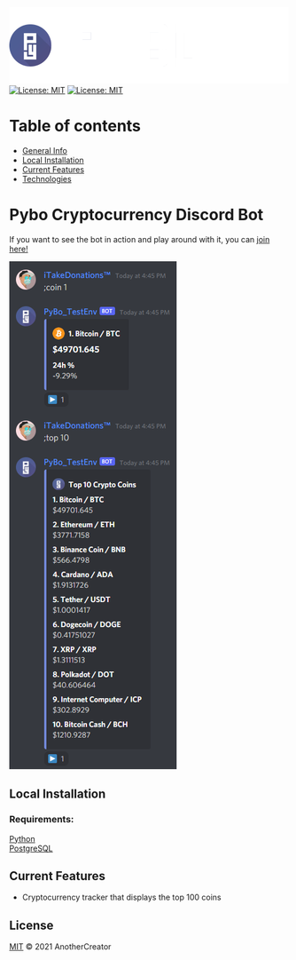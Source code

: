 ![](images/Pybo_Banner.png)
[![License: MIT](https://img.shields.io/badge/License-MIT-yellow.svg)](https://opensource.org/licenses/MIT)
[![License: MIT](https://img.shields.io/badge/Discord-PyBo-blue.svg)](https://discord.gg/25wb7AbaV5)

# Table of contents
- [General Info](#general-info)
- [Local Installation](#local-installation)
- [Current Features](#current-features)
- [Technologies](#technologies)

# Pybo Cryptocurrency Discord Bot
If you want to see the bot in action and play around with it, you can [join here!](https://discord.gg/6YCm7mSPDu)

![](images/Crypto_Commands.png)


## Local Installation

### Requirements:
[Python](https://www.python.org/downloads/ "Python Download Page")  
[PostgreSQL](https://www.postgresql.org/download/ "PostgreSQL Download Page")



## Current Features
- Cryptocurrency tracker that displays the top 100 coins


## License
[MIT](../LICENSE) © 2021 AnotherCreator

